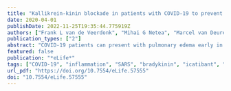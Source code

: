 ```yaml
---
title: "Kallikrein-kinin blockade in patients with COVID-19 to prevent acute respiratory distress syndrome"
date: 2020-04-01
publishDate: 2022-11-25T19:35:44.775919Z
authors: ["Frank L van de Veerdonk", "Mihai G Netea", "Marcel van Deuren", "Jos WM van der Meer", "Quirijn de Mast", "Roger J Brüggemann", "Hans van der Hoeven"]
publication_types: ["2"]
abstract: "COVID-19 patients can present with pulmonary edema early in disease. We propose that this is due to a local vascular problem because of activation of bradykinin 1 receptor (B1R) and B2R on endothelial cells in the lungs. SARS-CoV-2 enters the cell via ACE2 that next to its role in RAAS is needed to inactivate des-Arg9 bradykinin, the potent ligand of the B1R. Without ACE2 acting as a guardian to inactivate the ligands of B1R, the lung environment is prone for local vascular leakage leading to angioedema. Here, we hypothesize that a kinin-dependent local lung angioedema via B1R and eventually B2R is an important feature of COVID-19. We propose that blocking the B2R and inhibiting plasma kallikrein activity might have an ameliorating effect on early disease caused by COVID-19 and might prevent acute respiratory distress syndrome (ARDS). In addition, this pathway might indirectly be responsive to anti-inflammatory agents."
featured: false
publication: "*eLife*"
tags: ["COVID-19", "inflammation", "SARS", "bradykinin", "icatibant", "kinin"]
url_pdf: "https://doi.org/10.7554/eLife.57555"
doi: "10.7554/eLife.57555"
---
```


